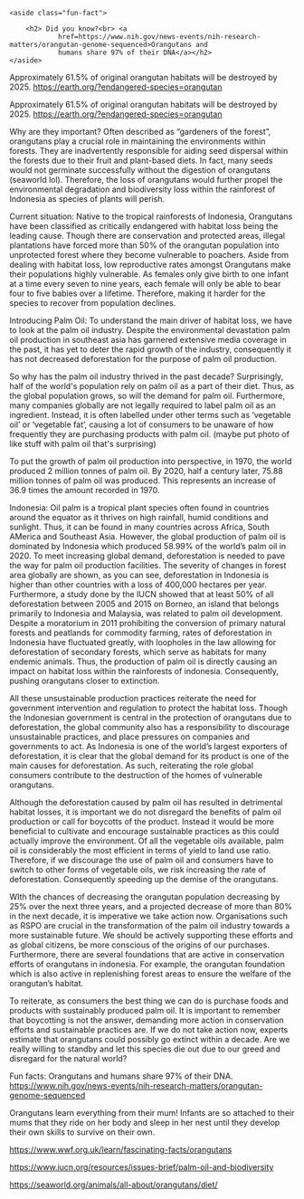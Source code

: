     <aside class="fun-fact">

        <h2> Did you know?<br> <a
                href=https://www.nih.gov/news-events/nih-research-matters/orangutan-genome-sequenced>Orangutans and
                humans share 97% of their DNA</a></h2>
    </aside>
Approximately 61.5% of original orangutan habitats will be destroyed by 2025.
https://earth.org/?endangered-species=orangutan


Approximately 61.5% of original orangutan habitats will be destroyed by 2025.
https://earth.org/?endangered-species=orangutan

Why are they important?
Often described as “gardeners of the forest”, orangutans play a crucial role in maintaining the environments within forests. They are inadvertently responsible for aiding seed dispersal within the forests due to their fruit and plant-based diets. In fact, many seeds would not germinate successfully without the digestion of orangutans (seaworld lol). Therefore, the loss of orangutans would further propel the environmental degradation and biodiversity loss within the rainforest of Indonesia as species of plants will perish. 

Current situation:
Native to the tropical rainforests of Indonesia, Orangutans have been classified as critically endangered with habitat loss being the leading cause. Though there are conservation and protected areas, illegal plantations have forced more than 50% of the orangutan population into unprotected forest where they become vulnerable to poachers. Aside from dealing with habitat loss, low reproductive rates amongst Orangutans make their populations highly vulnerable. As females only give birth to one infant at a time every seven to nine years, each female will only be able to bear four to five babies over a lifetime. Therefore, making it harder for the species to recover from population declines. 

Introducing Palm Oil:
To understand the main driver of habitat loss, we have to look at the palm oil industry.  Despite the environmental devastation palm oil production in southeast asia has garnered extensive media coverage in the past, it has yet to deter the rapid growth of the industry, consequently it has not decreased deforestation for the purpose of palm oil production. 

So why has the palm oil industry thrived in the past decade?
Surprisingly, half of the world's population rely on palm oil as a part of their diet. Thus, as the global population grows, so will the demand for palm oil. Furthermore, many companies globally are not legally required to label palm oil as an ingredient. Instead, it is often labelled under other terms such as ‘vegetable oil’ or ‘vegetable fat’, causing a lot of consumers to be unaware of how frequently they are purchasing products with palm oil. (maybe put photo of like stuff with palm oil that's surprising)

To put the growth of palm oil production into perspective, in 1970, the world produced 2 million tonnes of palm oil. By 2020, half a century later, 75.88 million tonnes of palm oil was produced. This represents an increase of 36.9 times the amount recorded in 1970. 

Indonesia:
Oil palm is a tropical plant species often found in countries around the equator as it thrives on high rainfall, humid conditions and sunlight. Thus, it can be found in many countries across Africa, South AMerica and Southeast Asia. However, the global production of palm oil is dominated by Indonesia which produced 58.99% of the world’s palm oil in 2020. 
To meet increasing global demand, deforestation is needed to pave the way for palm oil production facilities. The severity of changes in forest area globally are shown, as you can see, deforestation in Indonesia is higher than other countries with a loss of 400,000 hectares per year. Furthermore, a study done by the IUCN showed that at least 50% of all deforestation between 2005 and 2015 on Borneo, an island that belongs primarily to Indonesia and Malaysia, was related to palm oil development. Despite a moratorium in 2011 prohibiting the conversion of primary natural forests and peatlands for commodity farming, rates of deforestation in Indonesia have fluctuated greatly, with loopholes in the law allowing for deforestation of secondary forests, which serve as habitats for many endemic animals.
Thus, the production of palm oil is directly causing an impact on habitat loss within the rainforests of indonesia. Consequently, pushing orangutans closer to extinction. 

All these unsustainable production practices reiterate the need for government intervention and regulation to protect the habitat loss. Though the Indonesian government is central in the protection of orangutans due to deforestation, the global community also has a responsibility to discourage unsustainable practices, and place pressures on companies and governments to act.  As Indonesia is one of the world’s largest exporters of deforestation, it is clear that the global demand for its product is one of the main causes for deforestation. As such, reiterating the role global consumers contribute to the destruction of the homes of vulnerable orangutans. 

Although the deforestation caused by palm oil has resulted in detrimental habitat losses, it is important we do not disregard the benefits of palm oil production or call for boycotts of the product. Instead it would be more beneficial to cultivate and encourage sustainable practices as this could actually improve the environment. Of all the vegetable oils available, palm oil is considerably the most efficient in terms of yield to land use ratio. Therefore, if we discourage the use of palm oil and consumers have to switch to other forms of vegetable oils, we risk increasing the rate of deforestation. Consequently speeding up the demise of the orangutans. 

WIth the chances of decreasing the orangutan population decreasing by 25% over the next three years, and a projected decrease of more than 80% in the next decade, it is imperative we take action now. Organisations such as RSPO are crucial in the transformation of the palm oil industry towards a more sustainable future. We should be actively supporting these efforts and as global citizens, be more conscious of the origins of our purchases. Furthermore, there are several foundations that are active in conservation efforts of orangutans in indonesia. For example, the orangutan foundation which is also active in replenishing forest areas to ensure the welfare of the orangutan’s habitat. 

To reiterate, as consumers the best thing we can do is purchase foods and products with sustainably produced palm oil. It is important to remember that boycotting is not the answer, demanding more action in conservation efforts and sustainable practices are. If we do not take action now, experts estimate that orangutans could possibly go extinct within a decade. Are we really willing to standby and let this species die out due to our greed and disregard for the natural world?



Fun facts:
Orangutans and humans share 97% of their DNA.
https://www.nih.gov/news-events/nih-research-matters/orangutan-genome-sequenced


Orangutans learn everything from their mum! Infants are so attached to their mums that they ride on her body and sleep in her nest until they develop their own skills to survive on their own. 


https://www.wwf.org.uk/learn/fascinating-facts/orangutans









https://www.iucn.org/resources/issues-brief/palm-oil-and-biodiversity






https://seaworld.org/animals/all-about/orangutans/diet/


